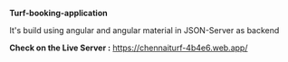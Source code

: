**Turf-booking-application**

It's build using angular and angular material in JSON-Server as backend

**Check on the Live Server :**  https://chennaiturf-4b4e6.web.app/




